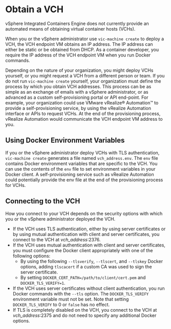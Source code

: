 # Obtain a VCH #

vSphere Integrated Containers Engine does not currently provide an automated means of obtaining virtual container hosts (VCHs).

When you or the vSphere administrator use `vic-machine create` to deploy a VCH, the VCH endpoint VM obtains an IP address. The IP address can either be static or be obtained from DHCP. As a container developer, you require the IP address of the VCH endpoint VM when you run Docker commands. 

Depending on the nature of your organization, you might deploy VCHs yourself, or you might request a VCH from a different person or team. If you do not run `vic-machine create` yourself, your organization must define the process by which you obtain VCH addresses. This process can be as simple as an exchange of emails with a vSphere administrator, or as advanced as a custom self-provisioning portal or API end-point. For example, your organization could use VMware vRealize&reg; Automation&trade; to provide a self-provisioning service, by using the vRealize Automation interface or APIs to request VCHs. At the end of the provisioning process, vRealize Automation would communicate the VCH endpoint VM address to you.

## Using Docker Environment Variables ##

If you or the vSphere administrator deploy VCHs with TLS authentication, `vic-machine create` generates a file named `vch_address.env`. The `env` file contains Docker environment variables that are specific to the VCH. You can use the contents of the `env` file to set environment variables in your Docker client. A self-provisioning service such as vRealize Automation could potentially provide the env file at the end of the provisioning process for VCHs.

## Connecting to the VCH ##

How you connect to your VCH depends on the security options with which  you or the vSphere administrator deployed the VCH. 

- If the VCH uses TLS authentication, either by using server certificates or by using mutual authentication with client and server certificates, you connect to the VCH at *vch_address*:2376.  
- If the VCH uses mutual authentication with client and server certificates, you must configure the Docker client appropriately with one of the following options:
  - By using the following `--tlsverify`, `--tlscert`, and `--tlskey` Docker options, adding `tlscacert` if a custom CA was used to sign the server certificate.
  - By setting `DOCKER_CERT_PATH=/path/to/client/cert.pem` and `DOCKER_TLS_VERIFY=1`.
- If the VCH uses server certificates without client authentication, you run Docker commands with the `--tls` option. The `DOCKER_TLS_VERIFY` environment variable must not be set. Note that setting `DOCKER_TLS_VERIFY` to 0 or `false` has no effect. 
- If TLS is completely disabled on the VCH, you connect to the VCH at *vch_address*:2375 and do not need to specify any additional Docker options. 